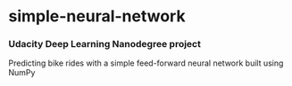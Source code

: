 # simple-neural-network
### Udacity Deep Learning Nanodegree project

Predicting bike rides with a simple feed-forward neural network built using NumPy 

